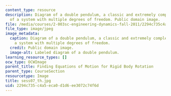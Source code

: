```yaml
---
content_type: resource
description: Diagram of a double pendulum, a classic and extremely complex example
  of a system with multiple degrees of freedom. Public domain image.
file: /media/courses/2-003sc-engineering-dynamics-fall-2011/2294c735c4a5eca0d1d6ee3072c74f6d_sess07_th.jpg
file_type: image/jpeg
image_metadata:
  caption: Diagram of a double pendulum, a classic and extremely complex example of
    a system with multiple degrees of freedom.
  credit: Public domain image.
  image-alt: Labeled diagram of a double pendulum.
learning_resource_types: []
ocw_type: OCWImage
parent_title: Finding Equations of Motion for Rigid Body Rotation
parent_type: CourseSection
resourcetype: Image
title: sess07_th.jpg
uid: 2294c735-c4a5-eca0-d1d6-ee3072c74f6d
---
```

